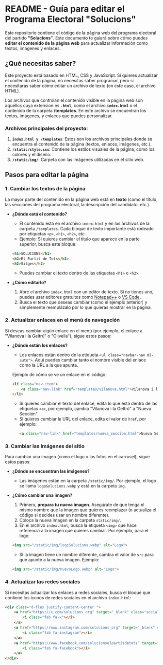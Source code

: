 # README - Guía para editar el Programa Electoral "Solucions"

Este repositorio contiene el código de la página web del programa electoral del partido **"Solucions"**. Este documento te guiará sobre cómo puedes **editar el contenido de la página web** para actualizar información como textos, imágenes y enlaces.

## ¿Qué necesitas saber?

Este proyecto está basado en HTML, CSS y JavaScript. Si quieres actualizar el contenido de la página, no necesitas saber programar, pero sí necesitarás saber cómo editar un archivo de texto (en este caso, el archivo HTML).

Los archivos que controlan el contenido visible en la página web son aquellos cuya extension es **`.html`**, como el archivo **`index.html`** o el contenido de la carpeta **/templates**. En este archivo se encuentran los textos, imágenes, y enlaces que puedes personalizar.

### Archivos principales del proyecto:
1. **`index.html y /templates`**: Estos son los archivos principales donde se encuentra el contenido de la página (textos, enlaces, imágenes, etc.).
2. **`/static/style.css`**: Contiene los estilos visuales de la página, como los colores y el diseño.
3. **`/static/img/`**: Carpeta con las imágenes utilizadas en el sitio web.

## Pasos para editar la página

### 1. **Cambiar los textos de la página**

La mayor parte del contenido en la página web está en **texto** (como el título, las secciones del programa electoral, la descripción del candidato, etc.).

- **¿Dónde está el contenido?**
    - El contenido está en el archivo `index.html` y en los archivos de la carpeta `/templates`. Cada bloque de texto importante está rodeado por etiquetas `<p>`, `<h1>`, `<h2>`, etc.
    - Ejemplo: Si quieres cambiar el título que aparece en la parte superior, busca este bloque:

    ```html
    <h1>SOLUCIONS</h1>
    <h2>El Partit de Tots</h2>
    <h2>Sitges</h2>
    ```

    - Puedes cambiar el texto dentro de las etiquetas `<h1>` o `<h2>`.

- **¿Cómo editarlo?**
    1. Abre el archivo `index.html` con un editor de texto. Si no tienes uno, puedes usar editores gratuitos como [Notepad++](https://notepad-plus-plus.org/) o [VS Code](https://code.visualstudio.com/).
    2. Busca el texto que deseas cambiar (como el ejemplo anterior) y simplemente reemplázalo por lo que quieras mostrar en la página.

### 2. **Actualizar enlaces en el menú de navegación**

Si deseas cambiar algún enlace en el menú (por ejemplo, el enlace a "Vilanova i la Geltrú" o "Olivella"), sigue estos pasos:

- **¿Dónde están los enlaces?**
    - Los enlaces están dentro de la etiqueta `<ul class="navbar-nav ml-auto">`. Aquí puedes cambiar tanto el nombre visible del enlace como la URL a la que apunta.

    Ejemplo de cómo se ve un enlace en el código:
    ```html
    <li class="nav-item">
        <a class="nav-link" href="templates/vilanova.html">Vilanova i la Geltrú</a>
    </li>
    ```

    - Si quieres cambiar el texto del enlace, edita lo que está dentro de las etiquetas `<a>`, por ejemplo, cambia "Vilanova i la Geltrú" a "Nueva Sección".
    - Si quieres cambiar la URL del enlace, edita el valor de `href`, por ejemplo:
      ```html
      <a class="nav-link" href="templates/nueva_seccion.html">Nueva Sección</a>
      ```

### 3. **Cambiar las imágenes del sitio**

Para cambiar una imagen (como el logo o las fotos en el carrusel), sigue estos pasos:

- **¿Dónde se encuentran las imágenes?**
    - Las imágenes están en la carpeta `/static/img/`. Por ejemplo, el logo se llama `logoSolucions.webp` y está en la carpeta `img`.

- **¿Cómo cambiar una imagen?**
    1. Primero, **prepara tu nueva imagen**. Asegúrate de que tenga el mismo nombre que la imagen que quieres reemplazar (o actualiza el código si decides usar un nombre diferente).
    2. Coloca la nueva imagen en la carpeta `static/img/`.
    3. En el archivo `index.html`, busca la etiqueta `<img>` que hace referencia a la imagen que quieres cambiar. Por ejemplo, para el logo:

    ```html
    <img src="/static/img/logoSolucions.webp" alt="Logo">
    ```

    - Si la imagen tiene un nombre diferente, cambia el valor de `src` para que apunte a la nueva imagen. Ejemplo:

    ```html
    <img src="/static/img/nuevoLogo.webp" alt="Logo">
    ```

### 4. **Actualizar las redes sociales**

Si necesitas actualizar los enlaces a redes sociales, busca el bloque que contiene los íconos de redes sociales en el archivo `index.html`:

```html
<div class="d-flex justify-content-center ">
    <a href="https://x.com/solucions_org" target="_blank" class="social-icon mx-2" title="X">
        <i class="fab fa-x"></i>
    </a>
    <a href="https://www.instagram.com/solucions_org" target="_blank" class="social-icon mx-2" title="Instagram">
        <i class="fab fa-instagram"></i>
    </a>
    <a href="https://www.facebook.com/solucionselpartitdetots" target="_blank" class="social-icon mx-2" title="Facebook">
        <i class="fab fa-facebook"></i>
    </a>
</div>
